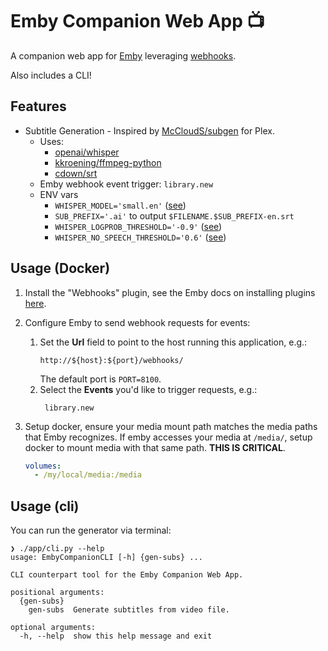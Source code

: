 # Emby Companion Web App 📺

A companion web app for [Emby](https://emby.media) leveraging [webhooks](https://support.emby.media/support/solutions/articles/44001848859-webhooks).

Also includes a CLI!


## Features

- Subtitle Generation - Inspired by [McCloudS/subgen](https://github.com/McCloudS/subgen) for Plex.
  - Uses:
    - [openai/whisper](https://github.com/openai/whisper)
    - [kkroening/ffmpeg-python](https://github.com/kkroening/ffmpeg-python)
    - [cdown/srt](https://github.com/cdown/srt)
  - Emby webhook event trigger: `library.new`
  - ENV vars
    - `WHISPER_MODEL='small.en'` ([see](https://github.com/openai/whisper#available-models-and-languages))
    - `SUB_PREFIX='.ai'` to output `$FILENAME.$SUB_PREFIX-en.srt`
    - `WHISPER_LOGPROB_THRESHOLD='-0.9'` ([see](https://github.com/openai/whisper/blob/a6b36ede1f060860d5676a543176a6439d91eae6/whisper/transcribe.py#L54-L55))
    - `WHISPER_NO_SPEECH_THRESHOLD='0.6'` ([see](https://github.com/openai/whisper/blob/a6b36ede1f060860d5676a543176a6439d91eae6/whisper/transcribe.py#L57-L59))


## Usage (Docker)

1. Install the "Webhooks" plugin, see the Emby docs on installing plugins [here](https://support.emby.media/support/solutions/articles/44001159720-plugins).

2. Configure Emby to send webhook requests for events:
    1. Set the **Url** field to point to the host running this application, e.g.: 
        ```
        http://${host}:${port}/webhooks/
        ```
        The default port is `PORT=8100`.
    2. Select the **Events** you'd like to trigger requests, e.g.:
        ```
         library.new
        ```

3. Setup docker, ensure your media mount path matches the media paths that Emby recognizes. If emby accesses your media at `/media/`, setup docker to mount media with that same path. **THIS IS CRITICAL**.
    ```yaml
    volumes:
      - /my/local/media:/media
    ```

## Usage (cli)
You can run the generator via terminal:
```console
❯ ./app/cli.py --help
usage: EmbyCompanionCLI [-h] {gen-subs} ...

CLI counterpart tool for the Emby Companion Web App.

positional arguments:
  {gen-subs}
    gen-subs  Generate subtitles from video file.

optional arguments:
  -h, --help  show this help message and exit
```
